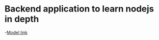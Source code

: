 # Backend application to learn nodejs in depth

-[Model link](https://app.eraser.io/workspace/YtPqZ1VogxGy1jzIDkzj)
